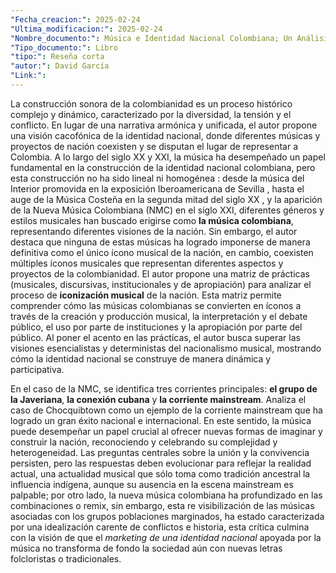```yaml
---
"Fecha_creacion:": 2025-02-24
"Ultima_modificacion:": 2025-02-24
"Nombre_documento:": Música e Identidad Nacional Colombiana; Un Análisis
"Tipo_documento:": Libro
"tipo:": Reseña corta
"autor:": David García
"Link:": 
---
```


La construcción sonora de la colombianidad es un proceso histórico complejo y dinámico, caracterizado por la diversidad, la tensión y el conflicto. En lugar de una narrativa armónica y unificada, el autor propone una visión cacofónica de la identidad nacional, donde diferentes músicas y proyectos de nación coexisten y se disputan el lugar de representar a Colombia.  A lo largo del siglo XX y XXI, la música ha desempeñado un papel fundamental en la construcción de la identidad nacional colombiana, pero esta construcción no ha sido lineal ni homogénea : desde la música del Interior promovida en la exposición Iberoamericana de Sevilla , hasta el auge de la Música Costeña en la segunda mitad del siglo XX , y la aparición de la Nueva Música Colombiana (NMC) en el siglo XXI, diferentes géneros y estilos musicales han buscado erigirse como **la música colombiana**, representando diferentes visiones de la nación. Sin embargo, el autor destaca que ninguna de estas músicas ha logrado imponerse de manera definitiva como el único ícono musical de la nación, en cambio, coexisten múltiples íconos musicales que representan diferentes aspectos y proyectos de la colombianidad. El autor propone una matriz de prácticas (musicales, discursivas, institucionales y de apropiación) para analizar el proceso de **iconización musical** de la nación. Esta matriz permite comprender cómo las músicas colombianas se convierten en íconos a través de la creación y producción musical, la interpretación y el debate público, el uso por parte de instituciones y la apropiación por parte del público. Al poner el acento en las prácticas, el autor busca superar las visiones esencialistas y deterministas del nacionalismo musical, mostrando cómo la identidad nacional se construye de manera dinámica y participativa.

En el caso de la NMC, se identifica tres corrientes principales: **el grupo de la Javeriana**, **la conexión cubana** y **la corriente mainstream**. Analiza el caso de Chocquibtown como un ejemplo de la corriente mainstream que ha logrado un gran éxito nacional e internacional. En este sentido, la música puede desempeñar un papel crucial al ofrecer nuevas formas de imaginar y construir la nación, reconociendo y celebrando su complejidad y heterogeneidad. Las preguntas centrales sobre la unión y la convivencia persisten, pero las respuestas deben evolucionar para reflejar la realidad actual, una actualidad musical que sólo toma como tradición ancestral la influencia indígena, aunque su ausencia en la escena mainstream es palpable; por otro lado, la nueva música colombiana ha profundizado en las combinaciones o remix, sin embargo, esta re visibilización de las músicas asociadas con los grupos poblaciones marginados, ha estado caracterizada por una idealización carente de conflictos e historia, esta crítica culmina con la visión de que el *marketing de una identidad nacional* apoyada por la música no transforma de fondo la sociedad aún con nuevas letras folcloristas o tradicionales.  





